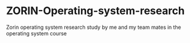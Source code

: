 # ZORIN-Operating-system-research
Zorin operating system research study by me and my team mates in the operating system course
